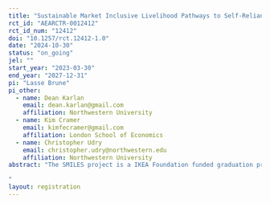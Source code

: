 ```yaml
---
title: "Sustainable Market Inclusive Livelihood Pathways to Self-Reliance (SMILES)"
rct_id: "AEARCTR-0012412"
rct_id_num: "12412"
doi: "10.1257/rct.12412-1.0"
date: "2024-10-30"
status: "on_going"
jel: ""
start_year: "2023-03-30"
end_year: "2027-12-31"
pi: "Lasse Brune"
pi_other:
  - name: Dean Karlan
    email: dean.karlan@gmail.com
    affiliation: Northwestern University
  - name: Kim Cramer
    email: kimfecramer@gmail.com
    affiliation: London School of Economics
  - name: Christopher Udry
    email: christopher.udry@northwestern.edu
    affiliation: Northwestern University
abstract: "The SMILES project is a IKEA Foundation funded graduation project, implemented in the Kyangwali Refugee Settlement in Kikuube District and in Kyaka II Refugee Settlement in Kyegegwa District (both in Western region of Uganda) as well as their host communities, that seeks to improve food and nutrition security among extremely poor households. AVSI Foundation is the main implementer of the intervention which comprises all components of the tested graduation approach with the innovation being that some of these components will be delivered through both the graduation approach and a Market-System Development (MSD) approach. Other members of the consortium are DAI, Innovations for Poverty Action (IPA), Makerere University, Social Work and Social Administration Department (MAK) and Renewable Energy, Powering Agriculture and Rural Livelihoods Enhancement (REPARLE). The project implements a graduation approach integrated with a Markets System Development (MSD) approach to be delivered over a 24-month period with the objective of supporting extremely poor refugee and host communities towards increased self-reliance and resilience by addressing multiple dimensions of extreme poverty. The intervention components include: 1) coaching, 2) saving, 3) consumption support, 4) technical skills, 5) asset transfer, 6) business coaching, 7) referrals and 8) market linkages.
"
layout: registration
---
```


